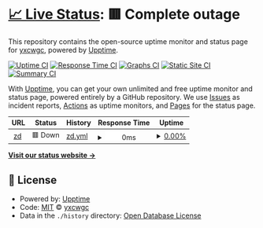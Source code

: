 # [📈 Live Status](https://yxcwgc.github.io/upptime): <!--live status--> **🟥 Complete outage**

This repository contains the open-source uptime monitor and status page for [yxcwgc](https://yxcwgc.github.io/upptime), powered by [Upptime](https://github.com/upptime/upptime).

[![Uptime CI](https://github.com/yxcwgc/upptime/workflows/Uptime%20CI/badge.svg)](https://github.com/yxcwgc/upptime/actions?query=workflow%3A%22Uptime+CI%22)
[![Response Time CI](https://github.com/yxcwgc/upptime/workflows/Response%20Time%20CI/badge.svg)](https://github.com/yxcwgc/upptime/actions?query=workflow%3A%22Response+Time+CI%22)
[![Graphs CI](https://github.com/yxcwgc/upptime/workflows/Graphs%20CI/badge.svg)](https://github.com/yxcwgc/upptime/actions?query=workflow%3A%22Graphs+CI%22)
[![Static Site CI](https://github.com/yxcwgc/upptime/workflows/Static%20Site%20CI/badge.svg)](https://github.com/yxcwgc/upptime/actions?query=workflow%3A%22Static+Site+CI%22)
[![Summary CI](https://github.com/yxcwgc/upptime/workflows/Summary%20CI/badge.svg)](https://github.com/yxcwgc/upptime/actions?query=workflow%3A%22Summary+CI%22)

With [Upptime](https://upptime.js.org), you can get your own unlimited and free uptime monitor and status page, powered entirely by a GitHub repository. We use [Issues](https://github.com/yxcwgc/upptime/issues) as incident reports, [Actions](https://github.com/yxcwgc/upptime/actions) as uptime monitors, and [Pages](https://yxcwgc.github.io/upptime) for the status page.

<!--start: status pages-->
<!-- This summary is generated by Upptime (https://github.com/upptime/upptime) -->
<!-- Do not edit this manually, your changes will be overwritten -->
<!-- prettier-ignore -->
| URL | Status | History | Response Time | Uptime |
| --- | ------ | ------- | ------------- | ------ |
| <img alt="" src="https://icons.duckduckgo.com/ip3/zd.mlxq.cf.ico" height="13"> [zd](https://zd.mlxq.cf/) | 🟥 Down | [zd.yml](https://github.com/yxcwgc/upptime/commits/HEAD/history/zd.yml) | <details><summary><img alt="Response time graph" src="./graphs/zd/response-time-week.png" height="20"> 0ms</summary><br><a href="https://yxcwgc.github.io/upptime/history/zd"><img alt="Response time 0" src="https://img.shields.io/endpoint?url=https%3A%2F%2Fraw.githubusercontent.com%2Fyxcwgc%2Fupptime%2FHEAD%2Fapi%2Fzd%2Fresponse-time.json"></a><br><a href="https://yxcwgc.github.io/upptime/history/zd"><img alt="24-hour response time 0" src="https://img.shields.io/endpoint?url=https%3A%2F%2Fraw.githubusercontent.com%2Fyxcwgc%2Fupptime%2FHEAD%2Fapi%2Fzd%2Fresponse-time-day.json"></a><br><a href="https://yxcwgc.github.io/upptime/history/zd"><img alt="7-day response time 0" src="https://img.shields.io/endpoint?url=https%3A%2F%2Fraw.githubusercontent.com%2Fyxcwgc%2Fupptime%2FHEAD%2Fapi%2Fzd%2Fresponse-time-week.json"></a><br><a href="https://yxcwgc.github.io/upptime/history/zd"><img alt="30-day response time 0" src="https://img.shields.io/endpoint?url=https%3A%2F%2Fraw.githubusercontent.com%2Fyxcwgc%2Fupptime%2FHEAD%2Fapi%2Fzd%2Fresponse-time-month.json"></a><br><a href="https://yxcwgc.github.io/upptime/history/zd"><img alt="1-year response time 0" src="https://img.shields.io/endpoint?url=https%3A%2F%2Fraw.githubusercontent.com%2Fyxcwgc%2Fupptime%2FHEAD%2Fapi%2Fzd%2Fresponse-time-year.json"></a></details> | <details><summary><a href="https://yxcwgc.github.io/upptime/history/zd">0.00%</a></summary><a href="https://yxcwgc.github.io/upptime/history/zd"><img alt="All-time uptime 0.98%" src="https://img.shields.io/endpoint?url=https%3A%2F%2Fraw.githubusercontent.com%2Fyxcwgc%2Fupptime%2FHEAD%2Fapi%2Fzd%2Fuptime.json"></a><br><a href="https://yxcwgc.github.io/upptime/history/zd"><img alt="24-hour uptime 0.00%" src="https://img.shields.io/endpoint?url=https%3A%2F%2Fraw.githubusercontent.com%2Fyxcwgc%2Fupptime%2FHEAD%2Fapi%2Fzd%2Fuptime-day.json"></a><br><a href="https://yxcwgc.github.io/upptime/history/zd"><img alt="7-day uptime 0.00%" src="https://img.shields.io/endpoint?url=https%3A%2F%2Fraw.githubusercontent.com%2Fyxcwgc%2Fupptime%2FHEAD%2Fapi%2Fzd%2Fuptime-week.json"></a><br><a href="https://yxcwgc.github.io/upptime/history/zd"><img alt="30-day uptime 1.38%" src="https://img.shields.io/endpoint?url=https%3A%2F%2Fraw.githubusercontent.com%2Fyxcwgc%2Fupptime%2FHEAD%2Fapi%2Fzd%2Fuptime-month.json"></a><br><a href="https://yxcwgc.github.io/upptime/history/zd"><img alt="1-year uptime 0.00%" src="https://img.shields.io/endpoint?url=https%3A%2F%2Fraw.githubusercontent.com%2Fyxcwgc%2Fupptime%2FHEAD%2Fapi%2Fzd%2Fuptime-year.json"></a></details>

<!--end: status pages-->

[**Visit our status website →**](https://yxcwgc.github.io/upptime)

## 📄 License

- Powered by: [Upptime](https://github.com/upptime/upptime)
- Code: [MIT](./LICENSE) © [yxcwgc](https://yxcwgc.github.io/upptime)
- Data in the `./history` directory: [Open Database License](https://opendatacommons.org/licenses/odbl/1-0/)
